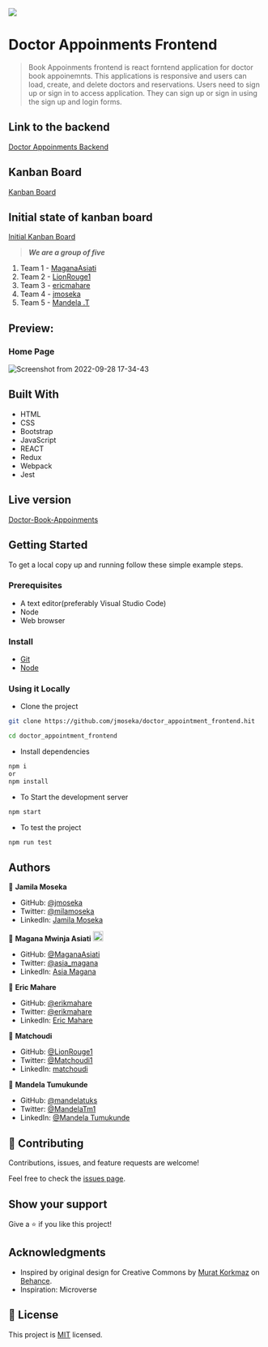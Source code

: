 ![](https://img.shields.io/badge/thecodechaser-blueviolet)

# Doctor Appoinments Frontend

> Book Appoinments frontend is react forntend application for doctor book appoinemnts. This applications is responsive and users can load, create, and delete doctors and reservations. Users need to sign up or sign in to access application. They can sign up or sign in using the sign up and login forms.

## Link to the backend

[Doctor Appoinments Backend](https://github.com/MaganaAsiati/doctor_appointment_backend)

## Kanban Board
[Kanban Board](https://github.com/users/MaganaAsiati/projects/6/views/1)

## Initial state of kanban board
[Initial Kanban Board](https://user-images.githubusercontent.com/95297251/190628162-9c3baadb-4883-47ff-9f91-f56be1fb6965.png)

> ***We are a group of five***
1. Team 1 - [MaganaAsiati](https://github.com/MaganaAsiati)
2. Team 2 - [LionRouge1](https://github.com/LionRouge1)
3. Team 3 - [ericmahare](https://github.com/ericmahare)
4. Team 4 - [jmoseka](https://github.com/jmoseka)
5. Team 5 - [Mandela .T](https://github.com/mandelatuks )

## Preview:

### Home Page

![Screenshot from 2022-09-28 17-34-43](https://user-images.githubusercontent.com/38649067/192822556-ee1d7ac1-7af8-4ce6-a68d-7a71edea9890.png)


## Built With

- HTML
- CSS
- Bootstrap
- JavaScript
- REACT
- Redux
- Webpack
- Jest

## Live version

[Doctor-Book-Appoinments](https://monumental-pothos-efc9ce.netlify.app/)

## Getting Started

To get a local copy up and running follow these simple example steps.

### Prerequisites
- A text editor(preferably Visual Studio Code)
- Node
- Web browser

### Install
- [Git](https://git-scm.com/downloads)
- [Node](https://nodejs.org/en/download/)

### Using it Locally

- Clone the project

```bash 
git clone https://github.com/jmoseka/doctor_appointment_frontend.hit

cd doctor_appointment_frontend
```

- Install dependencies

```bash
npm i 
or
npm install
```
- To Start the development server
```bash
npm start
```

- To test the project
```bash
npm run test
```

## Authors
👤 **Jamila Moseka**

- GitHub: [@jmoseka](https://github.com/jmoseka)
- Twitter: [@milamoseka](https://twitter.com/milamoseka)
- LinkedIn: [Jamila Moseka](https://linkedin.com/in/jamila-moseka)


:bust_in_silhouette: **Magana Mwinja Asiati** 
<img src="https://emojis.slackmojis.com/emojis/images/1531849430/4246/blob-sunglasses.gif?1531849430" width="20"/>

- GitHub: [@MaganaAsiati ](https://github.com/MaganaAsiati)
- Twitter: [@asia_magana](https://twitter.com/asia_magana)
- LinkedIn: [Asia Magana](https://www.linkedin.com/in/asia-magana-60b451200/) 

:bust_in_silhouette: **Eric Mahare** 
- GitHub: [@erikmahare](https://github.com/ericmahare) 
- Twitter: [@erikmahare](https://twitter.com/erikmahare) 
- LinkedIn: [Eric Mahare](https://www.linkedin.com/in/eric-mahare-358944183/) 

:bust_in_silhouette: **Matchoudi**

- GitHub: [@LionRouge1](https://github.com/LionRouge1)
- Twitter: [@Matchoudi1](https://twitter.com/Matchoudi1)
- LinkedIn: [matchoudi](https://linkedin.com/in/matchoudi) 

👤 **Mandela Tumukunde**

- GitHub: [@mandelatuks](https://github.com/mandelatuks)
- Twitter: [@MandelaTm1](https://twitter.com/MandelaTm1)
- LinkedIn: [@Mandela Tumukunde](https://www.linkedin.com/in/mandela-tumukunde-794755194/)


## 🤝 Contributing

Contributions, issues, and feature requests are welcome!

Feel free to check the [issues page](https://github.com/jmoseka/doctor_appointment_frontend/issues).

## Show your support

Give a ⭐️ if you like this project!

## Acknowledgments

- Inspired by original design for Creative Commons by [Murat Korkmaz](https://www.behance.net/muratk) on [Behance](https://www.behance.net/gallery/26425031/Vespa-Responsive-Redesign).
- Inspiration: Microverse

## 📝 License

This project is [MIT](https://github.com/jmoseka/doctor_appointment_frontend/blob/dev/LICENSE) licensed.
